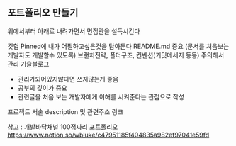 ## 포트폴리오 만들기
위에서부터 아래로 내려가면서
면접관을 설득시킨다

깃헙 Pinned에 내가 어필하고싶은것을 담아둔다
README.md 중요 (문서를 처음보는 개발자도 개발할수 있도록)
브랜치전략, 폴더구조, 컨벤션(커밋메세지 등등) 주의해서 관리
기술블로그
- 관리가되어있지않다면 쓰지않는게 좋음
- 공부의 깊이가 중요
- 관련글을 처음 보는 개발자에게 이해를 시켜준다는 관점으로 작성

프로젝트 서술
description 및 관련주소 링크

참고 : 개발바닥채널 100점짜리 포트폴리오
https://www.notion.so/wbluke/c47951185f404835a982ef97041e59fd


